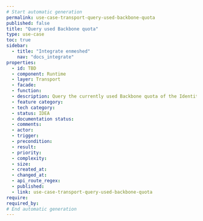 ```yaml
---
# Start automatic generation
permalink: use-case-transport-query-used-backbone-quota
published: false
title: "Query used Backbone quota"
type: use-case
toc: true
sidebar:
  - title: "Integrate enmeshed"
    nav: "docs_integrate"
properties:
  - id: TBD
  - component: Runtime
  - layer: Transport
  - facade:
  - function:
  - description: Query the currently used Backbone quota of the Identity.
  - feature category:
  - tech category:
  - status: IDEA
  - documentation status:
  - comments:
  - actor:
  - trigger:
  - precondition:
  - result:
  - priority:
  - complexity:
  - size:
  - created_at:
  - changed_at:
  - api_route_regex:
  - published:
  - link: use-case-transport-query-used-backbone-quota
require:
required_by:
# End automatic generation
---
```

